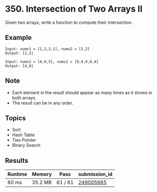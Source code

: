 # 350. Intersection of Two Arrays II

Given two arrays, write a function to compute their intersection.

## Example

```
Input: nums1 = [1,2,2,1], nums2 = [2,2]
Output: [2,2]
```

```
Input: nums1 = [4,9,5], nums2 = [9,4,9,8,4]
Output: [4,9]
```

## Note

- Each element in the result should appear as many times as it shows in both arrays.
- The result can be in any order.

## Topics

- Sort
- Hash Table
- Two Pointer
- Binary Search

## Results

| Runtime | Memory  | Pass    | submission_id                                                   |
| ------- | ------- | ------- | --------------------------------------------------------------- |
| 60 ms   | 35.2 MB | 61 / 61 | [249005665](https://leetcode.com/submissions/detail/249005665/) |
